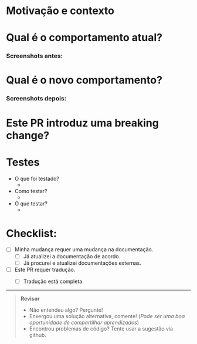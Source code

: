 Motivação e contexto
================================================================================
<!--
Explique o porque este pull-request foi aberto, qual problema ele resolve.
Esta explicação deve incluir informações suficientes para uma pessoa sem contexto poder entender.
-->


Qual é o comportamento atual?
================================================================================
<!-- Explique como é o funcionamento atual -->

### Screenshots antes:
<!-- ![Screenshot](https://github.blog/wp-content/uploads/2019/01/Company@2x-2.png) -->


Qual é o novo comportamento?
================================================================================
<!-- Descrever a solução em si, nos conte as principais alterações feitas no projeto (tanto na parte técnica quanto na regra de negócios) -->

### Screenshots depois:
<!-- ![Screenshot](https://github.blog/wp-content/uploads/2019/01/Enterprise@2x-2.png) -->


Este PR introduz uma breaking change?
================================================================================
<!-- Quais mudanças os usuários podem precisar fazer em suas aplicações devido a este PR? -->


Testes
================================================================================
* O que foi testado?
  - <!-- the brown fox jumps over the lazy dog -->
* Como testar?
  - <!-- the brown fox jumps over the lazy dog -->
* O que testar?
  - <!-- the brown fox jumps over the lazy dog -->


Checklist:
================================================================================
- [ ] Minha mudança requer uma mudança na documentação.
  - [ ] Já atualizei a documentação de acordo.
  - [ ] Já procurei e atualizei documentações externas.
- [ ] Este PR requer tradução.
  - [ ] Tradução está completa.


--------------------------------------------------------------------------------
> **Revisor**
> - Não entendeu algo? Pergunte!
> - Enxergou uma solução alternativa, comente! (_Pode ser uma boa oportunidade de compartilhar aprendizados_)
> - Encontrou problemas de código? Tente usar a sugestão via github.
